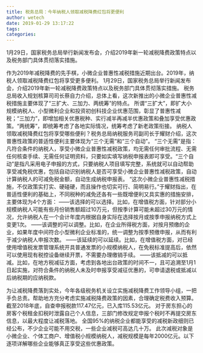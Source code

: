 ```yaml
---
title: 税务总局：今年纳税人领取减税降费红包将更便利
author: wetech
date: 2019-01-29 13:17:22
tags: 
categories: 
---
```

1月29日，国家税务总局举行新闻发布会，介绍2019年新一轮减税降费政策特点以及税务部门具体贯彻落实措施。
<!-- more -->
作为2019年减税降费的先手棋，小微企业普惠性减税措施近期出台。2019年，纳税人领取减税降费红包将享受更多便利。
1月29日，国家税务总局举行新闻发布会，介绍2019年新一轮减税降费政策特点以及税务部门具体贯彻落实措施。
税务总局收入规划核算司司长蔡自力介绍，总体上看，这次新推出的小微企业普惠性减税措施主要体现了“三扩大、三加力、两统筹”的特点。
所谓“三扩大”，即扩大小规模纳税人、小型微利企业和投资初创科技企业优惠范围，彰显了普惠性减税；“三加力”，即增加相关优惠税种、实行减半再减半优惠政策和叠加享受优惠政策。“两统筹”，即统筹考虑了各地实际情况，统筹考虑了新老政策衔接。
纳税人领取减税降费红包将享受哪些便利？税务总局纳税服务司副司长于耀财介绍，这次普惠性政策的普适性便利主要体现为“三个无需”和“三个自动”。
“三个无需”是指：凡符合条件的纳税人，享受小微企业普惠性减税政策，均无需任何审批流程、无需任何核查手续、无需任何证明资料，只要如实填写纳税申报表即可享受。“三个自动”是指凡采用电子申报的方式，只要纳税人项目填写完整，系统就可以自动帮助享受减免税优惠，包括自动识别纳税人是否可享受小微企业普惠性减税政策，自动计算纳税人的可减免税金额，自动生成纳税申报表。
“这次小微企业普惠性减税措施，不仅政策实打实、硬碰硬，而且操作也切实可行、简明易行。”于耀财指出，在普适性便利的基础上，不同税种的减免还各有一些既增便利又具实惠的措施安排，主要体现为4个方面：
——该选择的可以选择。比如，在增值税方面，针对部分小规模纳税人可能有些月份销售额超过10万元，但按季计算可能未超过30万元的情况，允许纳税人在一个会计年度内根据自身实际在选择按月或按季申报纳税方式上变更1次。
——该调整的可以调整。比如，在企业所得税方面，对按月预缴的企业，如果年度中间符合小型微利企业标准的，统一调整为按季预缴申报，从而有利于减少纳税人申报次数。
——该延续的可以延续。比如，在增值税方面，对已经使用增值税发票管理系统开具普通发票的小规模纳税人，在免税标准提高后，依然可以使用现有税控设备继续开票，不需要办理缴销手续。
——该抵减的可以抵减。比如，在地方税减征方面，考虑到各地出台政策的时间不一，且可追溯至1月1日起实施，对符合条件的纳税人未及时申报享受减征优惠的，可申请退税或抵减以后纳税期的应纳税款。
 
 
为让减税降费落到实处，今年各级税务机关设立实施减税降费工作领导小组，一把手负总责。帮助地方充分考虑实施减税降费政策的因素，合理确定税费收入预算。
截至2018年底，自查申报税款117.47亿元，已入库115.53亿元。
对于房东担心的房客个税租金扣税时泄露自己个人信息，三部门修改规定申报个税时不再提交房东信息，以最大程度让减税落地。
全国95%的纳税企业都能享受的减税新政细则已经公布，不少企业可能不用交税，一些企业减税可高达几十万。
此次减税对象是小微企业、个体工商户、增值税小规模纳税人，减税规模是每年2000亿元。以下逐项详解哪些企业能够真正享受这些优惠政策。
